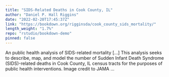 ```yaml
---
title: "SIDS-Related Deaths in Cook County, IL"
author: "Daniel P. Hall Riggins"
date: "2022-02-20T17:45:37Z"
link: "https://bookdown.org/rigginsda/cook_county_sids_mortality/"
length_weight: "1.7%"
repo: "rstudio/bookdown-demo"
pinned: false
---
```


An public health analysis of SIDS-related mortality [...] This analysis seeks to describe, map, and model the number of Sudden Infant Death Syndrome (SIDS)-related deaths in Cook County, IL census tracts for the purposes of public health interventions. Image credit to JAMA ...
